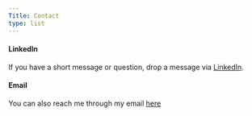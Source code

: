 ```yaml
---
Title: Contact
type: list
---
```



#### LinkedIn

If you have a short message or question, drop a message via [LinkedIn](https://www.linkedin.com/in/icesoup/).

#### Email

You can also reach me through my email [here](mailto:sadeeedw@gmail.com)
